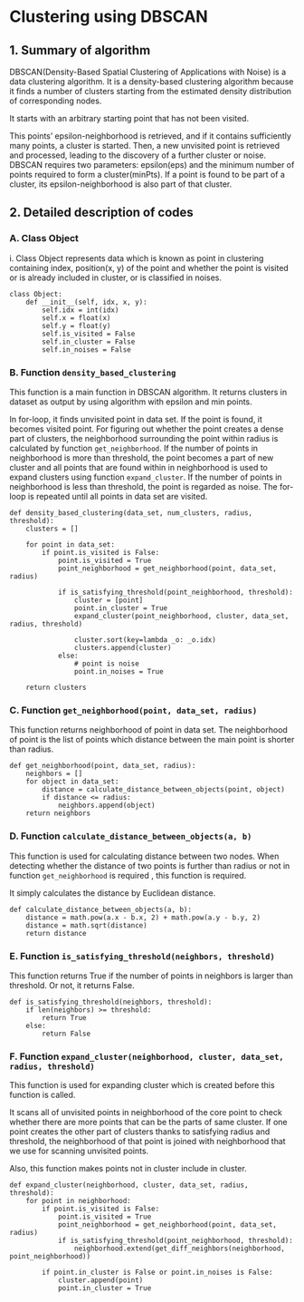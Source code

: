 # Clustering using DBSCAN

## 1.	Summary of algorithm

DBSCAN(Density-Based Spatial Clustering of Applications with Noise) is a data clustering algorithm. It is a density-based clustering algorithm because it finds a number of clusters starting from the estimated density distribution of corresponding nodes.

It starts with an arbitrary starting point that has not been visited.

This points’ epsilon-neighborhood is retrieved, and if it contains sufficiently many points, a cluster is started. Then, a new unvisited point is retrieved and processed, leading to the discovery of a further cluster or noise. DBSCAN requires two parameters: epsilon(eps) and the minimum number of points required to form a cluster(minPts). If a point is found to be part of a cluster, its epsilon-neighborhood is also part of that cluster. 

## 2. Detailed description of codes

### A.	Class Object
i.	Class Object represents data which is known as point in clustering containing index, position(x, y) of the point and whether the point is visited or is already included in cluster, or is classified in noises.

```
class Object:
    def __init__(self, idx, x, y):
        self.idx = int(idx)
        self.x = float(x)
        self.y = float(y)
        self.is_visited = False
        self.in_cluster = False
        self.in_noises = False
```

### B.	Function `density_based_clustering`

This function is a main function in DBSCAN algorithm. It returns clusters in dataset as output by using algorithm with epsilon and min points. 

In for-loop, it finds unvisited point in data set. If the point is found, it becomes visited point. For figuring out whether the point creates a dense part of clusters, the neighborhood surrounding the point within radius is calculated by function `get_neighborhood`. If the number of points in neighborhood is more than threshold, the point becomes a part of new cluster and all points that are found within in neighborhood is used to expand clusters using function `expand_cluster`. If the number of points in neighborhood is less than threshold, the point is regarded as noise. The for-loop is repeated until all points in data set are visited.

```
def density_based_clustering(data_set, num_clusters, radius, threshold):
    clusters = []

    for point in data_set:
        if point.is_visited is False:
            point.is_visited = True
            point_neighborhood = get_neighborhood(point, data_set, radius)

            if is_satisfying_threshold(point_neighborhood, threshold):
                cluster = [point]
                point.in_cluster = True
                expand_cluster(point_neighborhood, cluster, data_set, radius, threshold)

                cluster.sort(key=lambda _o: _o.idx)
                clusters.append(cluster)
            else:
                # point is noise
                point.in_noises = True

    return clusters
```

### C.	Function `get_neighborhood(point, data_set, radius)`

This function returns neighborhood of point in data set. The neighborhood of point is the list of points which distance between the main point is shorter than radius.

```
def get_neighborhood(point, data_set, radius):
    neighbors = []
    for object in data_set:
        distance = calculate_distance_between_objects(point, object)
        if distance <= radius:
            neighbors.append(object)
    return neighbors
```

### D.	Function `calculate_distance_between_objects(a, b)`

This function is used for calculating distance between two nodes. When detecting whether the distance of two points is further than radius or not in function `get_neighborhood` is required , this function is required.

It simply calculates the distance by Euclidean distance. 

```
def calculate_distance_between_objects(a, b):
    distance = math.pow(a.x - b.x, 2) + math.pow(a.y - b.y, 2)
    distance = math.sqrt(distance)
    return distance
```

### E.	Function `is_satisfying_threshold(neighbors, threshold)`

This function returns True if the number of points in neighbors is larger than threshold. Or not, it returns False.

```
def is_satisfying_threshold(neighbors, threshold):
    if len(neighbors) >= threshold:
        return True
    else:
        return False
```

### F.	Function `expand_cluster(neighborhood, cluster, data_set, radius, threshold)`

This function is used for expanding cluster which is created before this function is called.

It scans all of unvisited points in neighborhood of the core point to check whether there are more points that can be the parts of same cluster. If one point creates the other part of clusters thanks to satisfying radius and threshold, the neighborhood of that point is joined with neighborhood that we use for scanning unvisited points.

Also, this function makes points not in cluster include in cluster.

```
def expand_cluster(neighborhood, cluster, data_set, radius, threshold):
    for point in neighborhood:
        if point.is_visited is False:
            point.is_visited = True
            point_neighborhood = get_neighborhood(point, data_set, radius)
            if is_satisfying_threshold(point_neighborhood, threshold):
                neighborhood.extend(get_diff_neighbors(neighborhood, point_neighborhood))

        if point.in_cluster is False or point.in_noises is False:
            cluster.append(point)
            point.in_cluster = True
```
